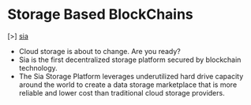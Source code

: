 <!--- mdlinkc v0 -->
# Storage Based BlockChains

\[\>\] [sia](https://sia.tech/)
  - Cloud storage is about to change. Are you ready?
  - Sia is the first decentralized storage platform secured by blockchain technology.
  - The Sia Storage Platform leverages underutilized hard drive capacity around the
    world to create a data storage marketplace that is more reliable and lower cost
    than traditional cloud storage providers.
